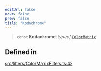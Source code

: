 ```yaml
---
editUrl: false
next: false
prev: false
title: "Kodachrome"
---
```


> `const` **Kodachrome**: *typeof* [`ColorMatrix`](/api/namespaces/filters/classes/colormatrix/)

## Defined in

[src/filters/ColorMatrixFilters.ts:43](https://github.com/fabricjs/fabric.js/blob/c093e29e73123dafcfa091ff4d5e04e690bb796e/src/filters/ColorMatrixFilters.ts#L43)
